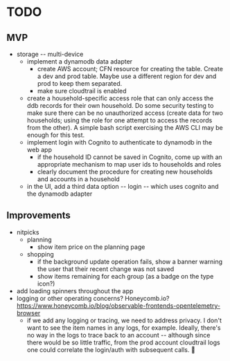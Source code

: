# TODO

## MVP
- storage -- multi-device
  - implement a dynamodb data adapter
      - create AWS account; CFN resource for creating the table. Create a dev
        and prod table. Maybe use a different region for dev and prod to keep
        them separated.
      - make sure cloudtrail is enabled
  - create a household-specific access role that can only access the ddb records
    for their own household. Do some security testing to make sure there can be
    no unauthorized access (create data for two households; using the role for
    one attempt to access the records from the other). A simple bash script
    exercising the AWS CLI may be enough for this test.
  - implement login with Cognito to authenticate to dynamodb in the web app
      - if the household ID cannot be saved in Cognito, come up with an
        appropriate mechanism to map user ids to households and roles
      - clearly document the procedure for creating new households and accounts in a
        household
  - in the UI, add a third data option -- login -- which uses cognito and the dynamodb
    adapter

## Improvements
- nitpicks
  - planning
    - show item price on the planning page
  - shopping
    - if the background update operation fails, show a banner warning the user
      that their recent change was not saved
    - show items remaining for each group (as a badge on the type icon?)
- add loading spinners throughout the app
- logging or other operating concerns? Honeycomb.io? https://www.honeycomb.io/blog/observable-frontends-opentelemetry-browser
   - if we add any logging or tracing, we need to address privacy. I don't want
     to see the item names in any logs, for example. Ideally, there's no way in
     the logs to trace back to an account -- although since there would be so
     little traffic, from the prod account cloudtrail logs one could correlate
     the login/auth with subsequent calls. 🤔
